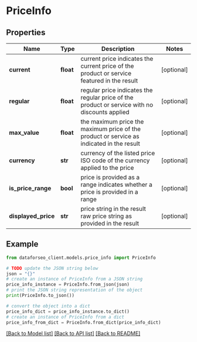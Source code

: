 # PriceInfo


## Properties

Name | Type | Description | Notes
------------ | ------------- | ------------- | -------------
**current** | **float** | current price indicates the current price of the product or service featured in the result | [optional] 
**regular** | **float** | regular price indicates the regular price of the product or service with no discounts applied | [optional] 
**max_value** | **float** | the maximum price the maximum price of the product or service as indicated in the result | [optional] 
**currency** | **str** | currency of the listed price ISO code of the currency applied to the price | [optional] 
**is_price_range** | **bool** | price is provided as a range indicates whether a price is provided in a range | [optional] 
**displayed_price** | **str** | price string in the result raw price string as provided in the result | [optional] 

## Example

```python
from dataforseo_client.models.price_info import PriceInfo

# TODO update the JSON string below
json = "{}"
# create an instance of PriceInfo from a JSON string
price_info_instance = PriceInfo.from_json(json)
# print the JSON string representation of the object
print(PriceInfo.to_json())

# convert the object into a dict
price_info_dict = price_info_instance.to_dict()
# create an instance of PriceInfo from a dict
price_info_from_dict = PriceInfo.from_dict(price_info_dict)
```
[[Back to Model list]](../README.md#documentation-for-models) [[Back to API list]](../README.md#documentation-for-api-endpoints) [[Back to README]](../README.md)


